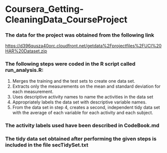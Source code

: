 # Coursera_Getting-CleaningData_CourseProject
### The data for the project was obtained from the following link

https://d396qusza40orc.cloudfront.net/getdata%2Fprojectfiles%2FUCI%20HAR%20Dataset.zip

### The following steps were coded in the R script called run_analysis.R:

1. Merges the training and the test sets to create one data set.
2. Extracts only the measurements on the mean and standard deviation for each measurement.
3. Uses descriptive activity names to name the activities in the data set
4. Appropriately labels the data set with descriptive variable names.
5. From the data set in step 4, creates a second, independent tidy data set with the average of each variable for each activity and each subject.

### The activity labels used have been described in CodeBook.md

### The tidy data set obtained after performing the given steps is included in the file secTidySet.txt
